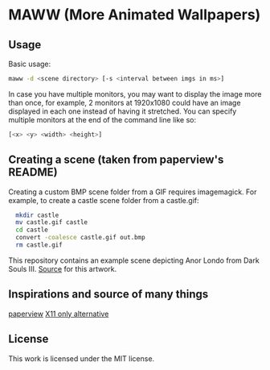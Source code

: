 # MAWW (More Animated Wallpapers)

## Usage

Basic usage:

```bash
maww -d <scene directory> [-s <interval between imgs in ms>]
```

In case you have multiple monitors, you may want to display the image more than once,
for example, 2 monitors at 1920x1080 could have an image displayed in each one instead
of having it stretched. You can specify multiple monitors at the end of the command
line like so:

```bash
[<x> <y> <width> <height>]
```

## Creating a scene (taken from paperview's README)

Creating a custom BMP scene folder from a GIF requires imagemagick.
For example, to create a castle scene folder from a castle.gif:

```bash
  mkdir castle
  mv castle.gif castle
  cd castle
  convert -coalesce castle.gif out.bmp
  rm castle.gif
```

This repository contains an example scene depicting Anor Londo from Dark Souls III.
[Source](https://reddit.com/r/gaming/comments/4jdw0t/pixel_dark_souls_3_irithyll_of_the_boreal_valley/)
for this artwork.

## Inspirations and source of many things

[paperview](https://github.com/glouw/paperview)
[X11 only alternative](https://gist.github.com/AlecsFerra/ef1cc008990319f3b676eb2d8aa89903)

## License

This work is licensed under the MIT license.
